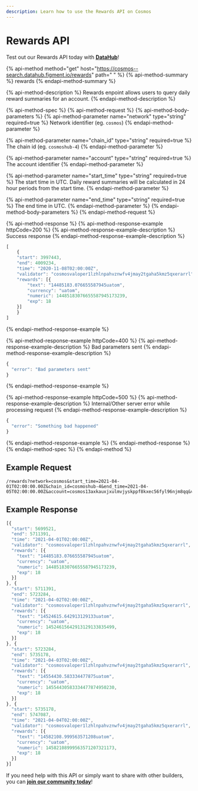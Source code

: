 ```yaml
---
description: Learn how to use the Rewards API on Cosmos
---
```


# Rewards API

Test out our Rewards API today with [**DataHub**](https://datahub.figment.io/sign_up?service=cosmos)!

{% api-method method="get" host="https://cosmos--search.datahub.figment.io/rewards" path=" " %}
{% api-method-summary %}
rewards
{% endapi-method-summary %}

{% api-method-description %}
Rewards enpoint allows users to query daily reward summaries for an account.
{% endapi-method-description %}

{% api-method-spec %}
{% api-method-request %}
{% api-method-body-parameters %}
{% api-method-parameter name="network" type="string" required=true %}
Network identifier \(eg. `cosmos`\)
{% endapi-method-parameter %}

{% api-method-parameter name="chain\_id" type="string" required=true %}
The chain id \(eg. `cosmoshub-4`\)
{% endapi-method-parameter %}

{% api-method-parameter name="account" type="string" required=true %}
The account identifier
{% endapi-method-parameter %}

{% api-method-parameter name="start\_time" type="string" required=true %}
The start time in UTC. Daily reward summaries will be calculated in 24 hour periods from the start time.
{% endapi-method-parameter %}

{% api-method-parameter name="end\_time" type="string" required=true %}
The end time in UTC.
{% endapi-method-parameter %}
{% endapi-method-body-parameters %}
{% endapi-method-request %}

{% api-method-response %}
{% api-method-response-example httpCode=200 %}
{% api-method-response-example-description %}
Success response
{% endapi-method-response-example-description %}

```javascript
[
    {
    "start": 3997443,
    "end": 4009234,
    "time": "2020-11-08T02:00:00Z",
    "validator": "cosmosvaloper1lzhlnpahvznwfv4jmay2tgaha5kmz5qxerarrl",
    "rewards": [{
        "text": "14485183.076655587945uatom",
        "currency": "uatom",
        "numeric": 14485183076655587945173239,
        "exp": 18
    }]
    }
]
```
{% endapi-method-response-example %}

{% api-method-response-example httpCode=400 %}
{% api-method-response-example-description %}
Bad parameters sent
{% endapi-method-response-example-description %}

```javascript
{
  "error": "Bad parameters sent"
}
```
{% endapi-method-response-example %}

{% api-method-response-example httpCode=500 %}
{% api-method-response-example-description %}
Internal/Other server error while processing request
{% endapi-method-response-example-description %}

```javascript
{
  "error": "Something bad happened" 
}
```
{% endapi-method-response-example %}
{% endapi-method-response %}
{% endapi-method-spec %}
{% endapi-method %}

## Example Request

```http
/rewards?network=cosmos&start_time=2021-04-01T02:00:00.00Z&chain_id=cosmoshub-4&end_time=2021-04-05T02:00:00.00Z&account=cosmos13axkauxjxulmvjyskppf8kxec56fyl96njm8qq&validators=cosmosvaloper1lzhlnpahvznwfv4jmay2tgaha5kmz5qxerarrl
```

## Example Response

```javascript
[{
  "start": 5699521,
  "end": 5711391,
  "time": "2021-04-01T02:00:00Z",
  "validator": "cosmosvaloper1lzhlnpahvznwfv4jmay2tgaha5kmz5qxerarrl",
  "rewards": [{
    "text": "14485183.076655587945uatom",
    "currency": "uatom",
    "numeric": 14485183076655587945173239,
    "exp": 18
  }]
}, {
  "start": 5711391,
  "end": 5723284,
  "time": "2021-04-02T02:00:00Z",
  "validator": "cosmosvaloper1lzhlnpahvznwfv4jmay2tgaha5kmz5qxerarrl",
  "rewards": [{
    "text": "14524615.642913129133uatom",
    "currency": "uatom",
    "numeric": 14524615642913129133835499,
    "exp": 18
  }]
}, {
  "start": 5723284,
  "end": 5735178,
  "time": "2021-04-03T02:00:00Z",
  "validator": "cosmosvaloper1lzhlnpahvznwfv4jmay2tgaha5kmz5qxerarrl",
  "rewards": [{
    "text": "14554430.583334477875uatom",
    "currency": "uatom",
    "numeric": 14554430583334477874950230,
    "exp": 18
  }]
}, {
  "start": 5735178,
  "end": 5747087,
  "time": "2021-04-04T02:00:00Z",
  "validator": "cosmosvaloper1lzhlnpahvznwfv4jmay2tgaha5kmz5qxerarrl",
  "rewards": [{
    "text": "14582108.999563571208uatom",
    "currency": "uatom",
    "numeric": 14582108999563571207321173,
    "exp": 18
  }]
}]
```

If you need help with this API or simply want to share with other builders, you can [**join our community today**](https://discord.gg/fszyM7K)!

